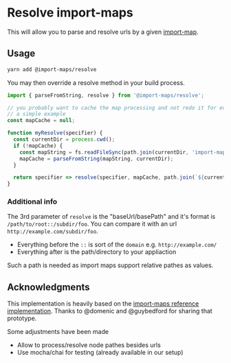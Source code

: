 # Resolve import-maps

[//]: # (AUTO INSERT HEADER PREPUBLISH)

This will allow you to parse and resolve urls by a given [import-map](https://github.com/WICG/import-maps).

## Usage

```bash
yarn add @import-maps/resolve
```

You may then override a resolve method in your build process.

```js
import { parseFromString, resolve } from '@import-maps/resolve';

// you probably want to cache the map processing and not redo it for every resolve
// a simple example
const mapCache = null;

function myResolve(specifier) {
  const currentDir = process.cwd();
  if (!mapCache) {
    const mapString = fs.readFileSync(path.join(currentDir, 'import-map.json'), 'utf-8');
    mapCache = parseFromString(mapString, currentDir);
  }

  return specifier => resolve(specifier, mapCache, path.join(`${currentDir}::`, 'index.html');
}
```

### Additional info

The 3rd parameter of `resolve` is the "baseUrl/basePath" and it's format is `/path/to/root::/subdir/foo`.
You can compare it with an url `http://example.com/subdir/foo`.
- Everything before the `::` is sort of the `domain` e.g. `http://example.com/`
- Everything after is the path/directory to your appliaction

Such a path is needed as import maps support relative pathes as values.

## Acknowledgments
This implementation is heavily based on the [import-maps reference implementation](https://github.com/WICG/import-maps/tree/master/reference-implementation).
Thanks to @domenic and @guybedford for sharing that prototype.

Some adjustments have been made
- Allow to process/resolve node pathes besides urls
- Use mocha/chai for testing (already available in our setup)

<script>
  export default {
    mounted() {
      const editLink = document.querySelector('.edit-link a');
      if (editLink) {
        const url = editLink.href;
        editLink.href = url.substr(0, url.indexOf('/master/')) + '/master/packages/import-maps-process/README.md';
      }
    }
  }
</script>
